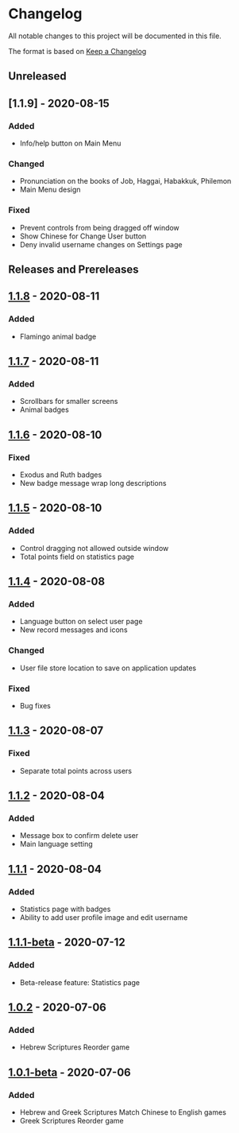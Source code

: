 # Changelog

All notable changes to this project will be documented in this file.

The format is based on [Keep a Changelog](https://keepachangelog.com/en/1.0.0/)

## Unreleased

## [1.1.9] - 2020-08-15
### Added
- Info/help button on Main Menu
### Changed
- Pronunciation on the books of Job, Haggai, Habakkuk, Philemon
- Main Menu design
### Fixed
- Prevent controls from being dragged off window
- Show Chinese for Change User button
- Deny invalid username changes on Settings page

## Releases and Prereleases

## [1.1.8](https://github.com/kezizhou/bibleBooksChineseGame/releases/tag/v1.1.8) - 2020-08-11
### Added
- Flamingo animal badge

## [1.1.7](https://github.com/kezizhou/bibleBooksChineseGame/releases/tag/v1.1.7) - 2020-08-11
### Added
- Scrollbars for smaller screens
- Animal badges

## [1.1.6](https://github.com/kezizhou/bibleBooksChineseGame/releases/tag/v1.1.6) - 2020-08-10
### Fixed
- Exodus and Ruth badges
- New badge message wrap long descriptions

## [1.1.5](https://github.com/kezizhou/bibleBooksChineseGame/releases/tag/v1.1.5) - 2020-08-10
### Added
- Control dragging not allowed outside window
- Total points field on statistics page

## [1.1.4](https://github.com/kezizhou/bibleBooksChineseGame/releases/tag/v1.1.4) - 2020-08-08
### Added
- Language button on select user page
- New record messages and icons
### Changed
- User file store location to save on application updates
### Fixed
- Bug fixes

## [1.1.3](https://github.com/kezizhou/bibleBooksChineseGame/releases/tag/v1.1.3) - 2020-08-07
### Fixed
- Separate total points across users

## [1.1.2](https://github.com/kezizhou/bibleBooksChineseGame/releases/tag/v1.1.2) - 2020-08-04
### Added
- Message box to confirm delete user
- Main language setting

## [1.1.1](https://github.com/kezizhou/bibleBooksChineseGame/releases/tag/v1.1.1) - 2020-08-04
### Added
- Statistics page with badges
- Ability to add user profile image and edit username

## [1.1.1-beta](https://github.com/kezizhou/bibleBooksChineseGame/releases/tag/v1.1.1-beta) - 2020-07-12
### Added
- Beta-release feature: Statistics page

## [1.0.2](https://github.com/kezizhou/bibleBooksChineseGame/releases/tag/v1.0.2) - 2020-07-06
### Added
- Hebrew Scriptures Reorder game

## [1.0.1-beta](https://github.com/kezizhou/bibleBooksChineseGame/releases/tag/v1.0.1-beta) - 2020-07-06
### Added
- Hebrew and Greek Scriptures Match Chinese to English games
- Greek Scriptures Reorder game

